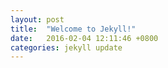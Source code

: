 ```yaml
---
layout: post
title:  "Welcome to Jekyll!"
date:   2016-02-04 12:11:46 +0800
categories: jekyll update
---
```

